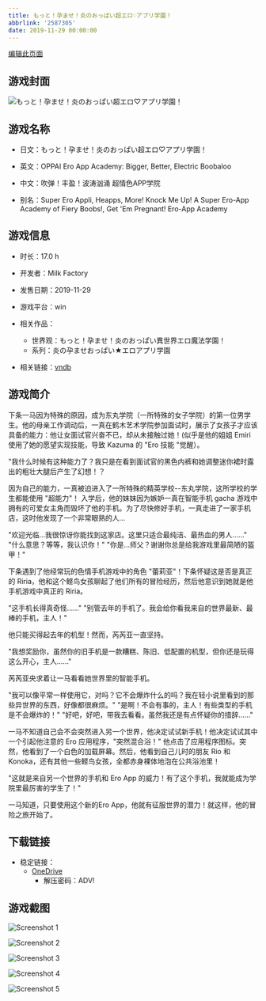 ```yaml
---
title: もっと！孕ませ！炎のおっぱい超エロ♡アプリ学園！
abbrlink: '2587305'
date: 2019-11-29 00:00:00
---
```

[编辑此页面](https://github.com/ACG-3/ADV3-source/blob/main/source/_posts/games/%E3%82%82%E3%81%A3%E3%81%A8%EF%BC%81%E5%AD%95%E3%81%BE%E3%81%9B%EF%BC%81%E7%82%8E%E3%81%AE%E3%81%8A%E3%81%A3%E3%81%B1%E3%81%84%E8%B6%85%E3%82%A8%E3%83%AD%E2%99%A1%E3%82%A2%E3%83%97%E3%83%AA%E5%AD%A6%E5%9C%92%EF%BC%81.md)

## 游戏封面

![もっと！孕ませ！炎のおっぱい超エロ♡アプリ学園！](https://pan.timero.xyz/d/onedrive/img_lib_001/%E3%82%82%E3%81%A3%E3%81%A8%EF%BC%81%E5%AD%95%E3%81%BE%E3%81%9B%EF%BC%81%E7%82%8E%E3%81%AE%E3%81%8A%E3%81%A3%E3%81%B1%E3%81%84%E8%B6%85%E3%82%A8%E3%83%AD%E2%99%A1%E3%82%A2%E3%83%97%E3%83%AA%E5%AD%A6%E5%9C%92%EF%BC%81_cover.avif)


## 游戏名称

- 日文：もっと！孕ませ！炎のおっぱい超エロ♡アプリ学園！
- 英文：OPPAI Ero App Academy: Bigger, Better, Electric Boobaloo
- 中文：吹弹！丰盈！波涛汹涌 超情色APP学院

- 别名：Super Ero Appli, Heapps, More! Knock Me Up! A Super Ero-App Academy of Fiery Boobs!, Get 'Em Pregnant! Ero-App Academy


## 游戏信息

- 时长：17.0 h
- 开发者：Milk Factory
- 发售日期：2019-11-29
- 游戏平台：win
- 相关作品：
   - 世界观：もっと！孕ませ！炎のおっぱい異世界エロ魔法学園！
   - 系列：炎の孕ませおっぱい★エロアプリ学園

- 相关链接：[vndb](https://vndb.org/v25964)


## 游戏简介

下条一马因为特殊的原因，成为东丸学院（一所特殊的女子学院）的第一位男学生。他的母亲工作调动后，一真在鹤木艺术学院参加面试时，展示了女孩子才应该具备的能力：他让女面试官兴奋不已，却从未接触过她！(似乎是他的姐姐 Emiri 使用了她的愿望实现技能，导致 Kazuma 的 "Ero 技能 "觉醒）。

"我什么时候有这种能力了？我只是在看到面试官的黑色内裤和她调整迷你裙时露出的粗壮大腿后产生了幻想！？

因为自己的能力，一真被迫进入了一所特殊的精英学校--东丸学院，这所学校的学生都能使用 "超能力"！
入学后，他的妹妹因为嫉妒一真在智能手机 gacha 游戏中拥有的可爱女主角而毁坏了他的手机。为了尽快修好手机，一真走进了一家手机店，这时他发现了一个非常眼熟的人...

"欢迎光临...我很惊讶你能找到这家店。这里只适合最纯洁、最热血的男人......"
"什么意思？等等，我认识你！"
"你是...师父？谢谢你总是给我游戏里最简陋的盔甲！"

下条遇到了他经常玩的色情手机游戏中的角色 "蕾莉亚"！下条怀疑这是否是真正的 Riria，他和这个鲣鸟女孩聊起了他们所有的冒险经历，然后他意识到她就是他手机游戏中真正的 Riria。

"这手机长得真奇怪......"
"别管去年的手机了。我会给你看我来自的世界最新、最棒的手机，主人！"

他只能买得起去年的机型！然而，芮芮亚一直坚持。

"我想奖励你，虽然你的旧手机是一款糟糕、陈旧、低配置的机型，但你还是玩得这么开心，主人......"

芮芮亚央求着让一马看看她世界里的智能手机。

"我可以像平常一样使用它，对吗？它不会爆炸什么的吗？我在轻小说里看到的那些异世界的东西，好像都很麻烦。"
"是啊！不会有事的，主人！有些类型的手机是不会爆炸的！"
"好吧，好吧，带我去看看。虽然我还是有点怀疑你的措辞......"

一马不知道自己会不会突然进入另一个世界，他决定试试新手机！他决定试试其中一个引起他注意的 Ero 应用程序，"突然混合浴！"
他点击了应用程序图标。突然，他看到了一个白色的加载屏幕。然后，他看到自己儿时的朋友 Rio 和 Konoka，还有其他一些鲣鸟女孩，全都赤身裸体地泡在公共浴池里！

"这就是来自另一个世界的手机和 Ero App 的威力！有了这个手机，我就能成为学院里最厉害的学生了！"

一马知道，只要使用这个新的Ero App，他就有征服世界的潜力！就这样，他的冒险之旅开始了。




## 下载链接

- 稳定链接：
    - [OneDrive](https://pan.timero.xyz/onedrive/adv_lib_001/%E3%82%82%E3%81%A3%E3%81%A8%EF%BC%81%E5%AD%95%E3%81%BE%E3%81%9B%EF%BC%81%E7%82%8E%E3%81%AE%E3%81%8A%E3%81%A3%E3%81%B1%E3%81%84%E8%B6%85%E3%82%A8%E3%83%AD%E2%99%A1%E3%82%A2%E3%83%97%E3%83%AA%E5%AD%A6%E5%9C%92%EF%BC%81)
        - 解压密码：ADV!



## 游戏截图


![Screenshot 1](https://pan.timero.xyz/d/onedrive/img_lib_001/%E3%82%82%E3%81%A3%E3%81%A8%EF%BC%81%E5%AD%95%E3%81%BE%E3%81%9B%EF%BC%81%E7%82%8E%E3%81%AE%E3%81%8A%E3%81%A3%E3%81%B1%E3%81%84%E8%B6%85%E3%82%A8%E3%83%AD%E2%99%A1%E3%82%A2%E3%83%97%E3%83%AA%E5%AD%A6%E5%9C%92%EF%BC%81_Screenshot_1.avif)

![Screenshot 2](https://pan.timero.xyz/d/onedrive/img_lib_001/%E3%82%82%E3%81%A3%E3%81%A8%EF%BC%81%E5%AD%95%E3%81%BE%E3%81%9B%EF%BC%81%E7%82%8E%E3%81%AE%E3%81%8A%E3%81%A3%E3%81%B1%E3%81%84%E8%B6%85%E3%82%A8%E3%83%AD%E2%99%A1%E3%82%A2%E3%83%97%E3%83%AA%E5%AD%A6%E5%9C%92%EF%BC%81_Screenshot_2.avif)

![Screenshot 3](https://pan.timero.xyz/d/onedrive/img_lib_001/%E3%82%82%E3%81%A3%E3%81%A8%EF%BC%81%E5%AD%95%E3%81%BE%E3%81%9B%EF%BC%81%E7%82%8E%E3%81%AE%E3%81%8A%E3%81%A3%E3%81%B1%E3%81%84%E8%B6%85%E3%82%A8%E3%83%AD%E2%99%A1%E3%82%A2%E3%83%97%E3%83%AA%E5%AD%A6%E5%9C%92%EF%BC%81_Screenshot_3.avif)

![Screenshot 4](https://pan.timero.xyz/d/onedrive/img_lib_001/%E3%82%82%E3%81%A3%E3%81%A8%EF%BC%81%E5%AD%95%E3%81%BE%E3%81%9B%EF%BC%81%E7%82%8E%E3%81%AE%E3%81%8A%E3%81%A3%E3%81%B1%E3%81%84%E8%B6%85%E3%82%A8%E3%83%AD%E2%99%A1%E3%82%A2%E3%83%97%E3%83%AA%E5%AD%A6%E5%9C%92%EF%BC%81_Screenshot_4.avif)

![Screenshot 5](https://pan.timero.xyz/d/onedrive/img_lib_001/%E3%82%82%E3%81%A3%E3%81%A8%EF%BC%81%E5%AD%95%E3%81%BE%E3%81%9B%EF%BC%81%E7%82%8E%E3%81%AE%E3%81%8A%E3%81%A3%E3%81%B1%E3%81%84%E8%B6%85%E3%82%A8%E3%83%AD%E2%99%A1%E3%82%A2%E3%83%97%E3%83%AA%E5%AD%A6%E5%9C%92%EF%BC%81_Screenshot_5.avif)


